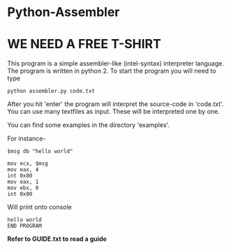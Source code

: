 # Python-Assembler
# WE NEED A FREE T-SHIRT
This program is a simple assembler-like (intel-syntax) interpreter language. The program is written in python 2. 
To start the program you will need to type 

``` python assembler.py code.txt ```


After you hit 'enter' the program will interpret the source-code in 'code.txt'.
You can use many textfiles as input. These will be interpreted one by one.

You can find some examples in the directory 'examples'.

For instance-

``` 
$msg db "hello world"

mov ecx, $msg 
mov eax, 4
int 0x80
mov eax, 1
mov ebx, 0
int 0x80
``` 

Will print onto console

```
hello world
END PROGRAM
```

**Refer to GUIDE.txt to read a guide**
